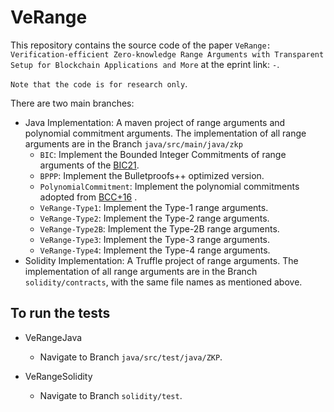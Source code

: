 # VeRange
This repository contains the source code of the paper `VeRange: Verification-efficient Zero-knowledge Range Arguments
with Transparent Setup for Blockchain Applications and More` at the eprint link: `-`.

`Note that the code is for research only`.

There are two main branches:
* Java Implementation: A maven project of range arguments and polynomial commitment arguments. The implementation of all range arguments are in the Branch `java/src/main/java/zkp`
  * `BIC`: Implement the Bounded Integer Commitments of range arguments of the [BIC21](https://eprint.iacr.org/2021/540).
  * `BPPP`: Implement the Bulletproofs++ optimized version.
  * `PolynomialCommitment`: Implement the polynomial commitments adopted from [BCC+16](https://eprint.iacr.org/2016/263)  .
  * `VeRange-Type1`: Implement the Type-1 range arguments.
  * `VeRange-Type2`: Implement the Type-2 range arguments.
  * `VeRange-Type2B`: Implement the Type-2B range arguments.
  * `VeRange-Type3`: Implement the Type-3 range arguments.
  * `VeRange-Type4`: Implement the Type-4 range arguments.
* Solidity Implementation: A Truffle project of range arguments. The implementation of all range arguments are in the Branch `solidity/contracts`, with the same file names as mentioned above.

To run the tests
------------------------
* VeRangeJava
  * Navigate to Branch `java/src/test/java/ZKP`.

* VeRangeSolidity
  * Navigate to Branch `solidity/test`.
